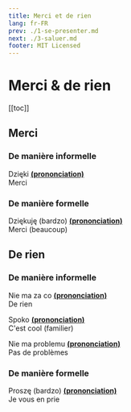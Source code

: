 ```yaml
---
title: Merci et de rien
lang: fr-FR
prev: ./1-se-presenter.md
next: ./3-saluer.md
footer: MIT Licensed
---
```


# Merci & de rien

[[toc]]

## Merci
### De manière informelle
Dzięki **[(prononciation)](https://voca.ro/1bgFjOlEaFg5)**  
Merci

### De manière formelle
Dziękuję (bardzo) **[(prononciation)](https://voca.ro/1kVqbJdtASwB)**  
Merci (beaucoup)


## De rien
### De manière informelle
Nie ma za co **[(prononciation)](https://voca.ro/1eklQ56JZjnZ)**  
De rien

Spoko **[(prononciation)](https://voca.ro/15dX9bovOHdl)**  
C'est cool (familier)  

Nie ma problemu **[(prononciation)](https://voca.ro/1oKTGpRajsvr)**  
Pas de problèmes  

### De manière formelle

Proszę (bardzo) **[(prononciation)](https://voca.ro/1aY0SPTBoU2g)**  
Je vous en prie